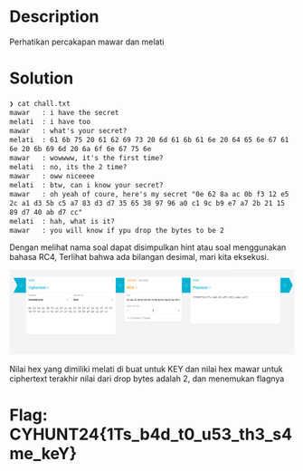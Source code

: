 # Description

Perhatikan percakapan mawar dan melati

# Solution 

```
❯ cat chall.txt
mawar   : i have the secret
melati  : i have too
mawar   : what's your secret?
melati  : 61 6b 75 20 61 62 69 73 20 6d 61 6b 61 6e 20 64 65 6e 67 61 6e 20 6b 69 6d 20 6a 6f 6e 67 75 6e
mawar   : wowwww, it's the first time?
melati  : no, its the 2 time?
mawar   : oww niceeee
melati  : btw, can i know your secret?
mawar   : oh yeah of coure, here's my secret "0e 62 8a ac 0b f3 12 e5 2c a1 d3 5b c5 a7 83 d3 d7 35 65 38 97 96 a0 c1 9c b9 e7 a7 2b 21 15 89 d7 40 ab d7 cc"
melati  : hah, what is it?
mawar   : you will know if ypu drop the bytes to be 2
```

Dengan melihat nama soal dapat disimpulkan hint atau soal menggunakan bahasa RC4, Terlihat bahwa ada bilangan desimal, mari kita eksekusi.

![Cyber Hunt CTF 2024](RC4_decode.png)

Nilai hex yang dimiliki melati di buat untuk KEY dan nilai hex mawar untuk ciphertext terakhir nilai dari drop bytes adalah 2, dan menemukan flagnya

# Flag: CYHUNT24{1Ts_b4d_t0_u53_th3_s4me_keY}
